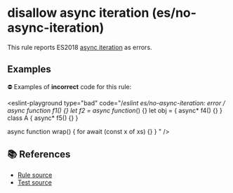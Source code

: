 # disallow async iteration (es/no-async-iteration)

This rule reports ES2018 [async iteration](https://github.com/tc39/proposal-async-iteration#readme) as errors.

## Examples

⛔ Examples of **incorrect** code for this rule:

<eslint-playground type="bad" code="/*eslint es/no-async-iteration: error */
async function* f1() {}
let f2 = async function*() {}
let obj = { async* f4() {} }
class A { async* f5() {} }

async function wrap() {
    for await (const x of xs) {}
}
" />

## 📚 References

- [Rule source](https://github.com/mysticatea/eslint-plugin-es/blob/v3.0.0/lib/rules/no-async-iteration.js)
- [Test source](https://github.com/mysticatea/eslint-plugin-es/blob/v3.0.0/tests/lib/rules/no-async-iteration.js)

